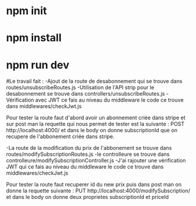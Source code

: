 # npm init
# npm install
# npm run dev

#Le travail fait :
-Ajout de la route de desabonnement qui se trouve dans routes/unsubscribeRoutes.js
-Utilisation de l'API strip pour le desabonnement se trouve dans controllers/unsubscribeRoutes.js
-Vérification avec JWT ce fais au niveau du middleware le code ce trouve dans middlewares/checkJwt.js

Pour tester la route faut d'abord avoir un abonnement criée dans stripe et sur post man la requette qui nous permet de tester est la suivante : POST http://localhost:4000/ et dans le body on donne subscriptionId que on recupere de l'abbonement criée dans stripe.

-La route de la modification du prix de l'abbonement se trouve dans routes/modifySubscriptionRoutes.js
-le controlleure se trouve dans controlleure/modifySubscriptionController.js
-J'ai rajouter une vérification JWT qui ce fais au niveau du middleware le code ce trouve dans middlewares/checkJwt.js

Pour tester la route faut recuperer id du new prix puis dans post man on donne la requette suivante : PUT http://localhost:4000/modifySubscription/ et dans le body on donne deux proprietes subscriptionId et priceId


